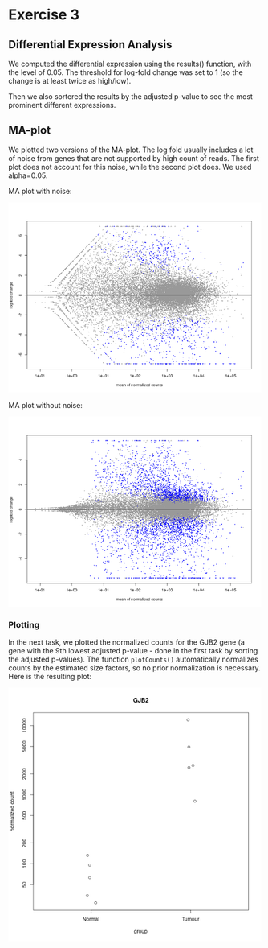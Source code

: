 # Exercise 3

## Differential Expression Analysis

We computed the differential expression using the results() function, with the level of 0.05. The threshold for log-fold change was set to 1 (so the change is at least twice as high/low).

Then we also sortered the results by the adjusted p-value to see the most prominent different expressions.

## MA-plot

We plotted two versions of the MA-plot. The log fold usually includes a lot of noise from genes that are not supported by high count of reads. The first plot does not account for this noise, while the second plot does. We used alpha=0.05.

MA plot with noise:

![With noise](MA_plot_noise.png)

MA plot without noise:

![Without noise](MA_plot.png)

### Plotting

In the next task, we plotted the normalized counts for the GJB2 gene (a gene with the 9th lowest adjusted p-value - done in the first task by sorting the adjusted p-values). The function `plotCounts()` automatically normalizes counts by the estimated size factors, so no prior normalization is necessary. Here is the resulting plot:

![Normalized counts of expression of the GJB2 gene](GJB2_normalized.png)


